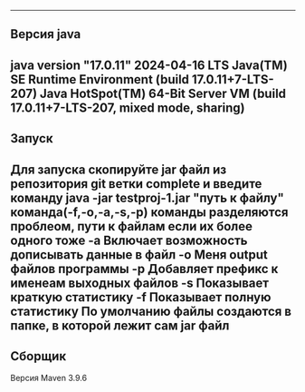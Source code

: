 ------------------------------------------------
Версия java 
-------------------------------------------------
java version "17.0.11" 2024-04-16 LTS
Java(TM) SE Runtime Environment (build 17.0.11+7-LTS-207)
Java HotSpot(TM) 64-Bit Server VM (build 17.0.11+7-LTS-207, mixed mode, sharing)
------------------------------------------------
Запуск
------------------------------------------------
Для запуска скопируйте jar файл из репозитория git ветки complete
и введите команду java -jar testproj-1.jar "путь к файлу" команда(-f,-o,-a,-s,-p) 
команды разделяются проблеом, пути к файлам если их более одного тоже
-а Включает возможность дописывать данные в файл
-o Меня output файлов программы 
-p Добавляет префикс к именеам выходных файлов
-s Показывает краткую статистику 
-f Показывает полную статистику
По умолчанию файлы создаются в папке, в которой лежит сам jar файл
------------------------------------------------
Сборщик
------------------------------------------------
Версия Maven 3.9.6
